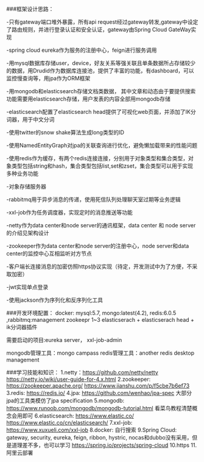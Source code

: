 ###框架设计思路：

-只有gateway端口堆外暴露，所有api request经过gateway转发,gateway中设定了路由规则，并进行登录认证和安全认证，gateway由Spring Cloud GateWay实现

-spring cloud eureka作为服务的注册中心，feign进行服务调用

-用mysql数据库存储user，device，好友关系等强关联且单条数据所占存储较少的数据，用Drudid作为数据库连接池，提供了丰富的功能，有dashboard，可以监控慢查询等，用jpa作为ORM框架

-用mongodb和elasticsearch存储文档类数据， 其中文章和动态由于要提供搜索功能需要用elasticsearch存储，用户发表的内容全部用mongodb存储

-elasticsearch配置了elasticsearch head提供了可视化web页面，并添加了IK分词器，用于中文分词

-使用twitter的snow shake算法生成long类型的ID

-使用NamedEntityGraph对jpa的关联查询进行优化，避免懒加载带来的性能问题

-使用redis作为缓存，有两个redis连接连接，分别用于对象类型和集合类型，对象类型包括string和hash，集合类型包括list,set和zset，集合类型可以用于实现多种业务功能

-对象存储服务器

-rabbitmq用于异步消息的传递，使用死信队列处理聊天室过期等业务逻辑

-xxl-job作为任务调度器，实现定时的消息推送等功能

-netty作为data center和node server的通讯框架，data center 和 node server的介绍见架构设计

-zookeeper作为data center和node server的注册中心，node server和data center的监控中心互相监听对方节点

-客户端长连接消息的加密仿照https协议实现（待定，开发测试中为了方便，不采取加密）

-jwt实现单点登录

-使用jackson作为序列化和反序列化工具



###开发环境配置：
docker: mysql:5.7, mongo:latest(4.2), redis:6.0.5 ,rabbitmq:management
zookeepr 1~3
elasticserach + elasticserach head + ik分词器插件

需要启动的项目:eureka server， xxl-job-admin

mongodb管理工具：mongo campass
redis管理工具：another redis desktop management



###学习技能和知识：
1.netty：https://github.com/netty/netty https://netty.io/wiki/user-guide-for-4.x.html
2.zookeeper: https://zookeeper.apache.org/ https://www.jianshu.com/p/f5cbe7b6ef73
3.redis: https://redis.io/
4.jpa: https://github.com/wenhao/jpa-spec 大部分jpa的工具类模仿了jpa specification
5.mongodb: https://www.runoob.com/mongodb/mongodb-tutorial.html 看菜鸟教程清楚概念会用即可
6.elasticsearch: https://www.elastic.co/ https://www.elastic.co/cn/elasticsearch/
7.xxl-job: https://www.xuxueli.com/xxl-job
8.docker: 自行搜索
9.Spring Cloud: gateway, security, eureka, feign, ribbon, hystric, nocas和dubbo没有采用，但是道理差不多，也可以学习 https://spring.io/projects/spring-cloud
10.https
11.阿里云部署